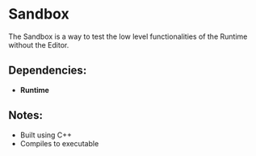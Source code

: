 # Sandbox
The Sandbox is a way to test the low level functionalities of the Runtime without the Editor.

## Dependencies:
- **Runtime**

## Notes:
- Built using C++
- Compiles to executable